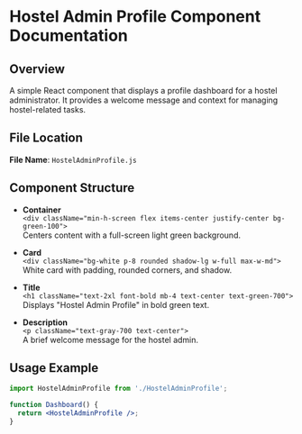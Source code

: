 
# Hostel Admin Profile Component Documentation

## Overview
A simple React component that displays a profile dashboard for a hostel administrator. It provides a welcome message and context for managing hostel-related tasks.

## File Location
**File Name**: `HostelAdminProfile.js`

## Component Structure
- **Container**  
  `<div className="min-h-screen flex items-center justify-center bg-green-100">`  
  Centers content with a full-screen light green background.

- **Card**  
  `<div className="bg-white p-8 rounded shadow-lg w-full max-w-md">`  
  White card with padding, rounded corners, and shadow.

- **Title**  
  `<h1 className="text-2xl font-bold mb-4 text-center text-green-700">`  
  Displays "Hostel Admin Profile" in bold green text.

- **Description**  
  `<p className="text-gray-700 text-center">`  
  A brief welcome message for the hostel admin.

## Usage Example
```jsx
import HostelAdminProfile from './HostelAdminProfile';

function Dashboard() {
  return <HostelAdminProfile />;
}
```
